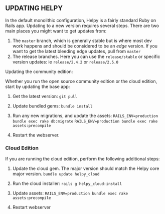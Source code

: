 ## UPDATING HELPY

In the default monolithic configuration, Helpy is a fairly standard Ruby on Rails app.  Updating to a new version requires several steps.  There are two main places you might want to get updates from:

1. The `master` branch, which is generally stable but is where most dev work happens and should be considered to be an *edge* version.  If you want to get the latest bleeding edge updates, pull from `master`
2. The release branches.  Here you can use the `release/stable` or specific version updates: ie `release/2.4.2` or `release/2.5.0`

Updating the community edition:

Whether you run the open source community edition or the cloud edition, start by updating the base app:

1. Get the latest version:
`git pull`

2. Update bundled gems:
`bundle install`

3. Run any new migrations, and update the assets:
`RAILS_ENV=production bundle exec rake db:migrate`
`RAILS_ENV=production bundle exec rake assets:precompile`

4. Restart the webserver.

### Cloud Edition 

If you are running the cloud edition, perform the following additional steps:

1. Update the cloud gem.  The major version should match the Helpy core major version.
`bundle update helpy_cloud`

2. Run the cloud installer:
`rails g helpy_cloud:install`

3. Update assets:
`RAILS_ENV=production bundle exec rake assets:precompile`

4. Restart webserver
